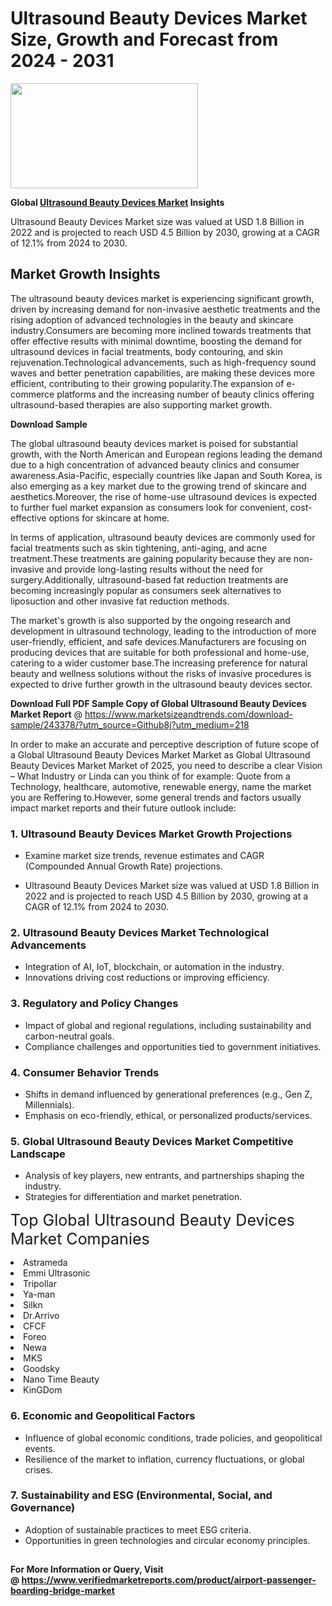 <H1>Ultrasound Beauty Devices Market Size, Growth and Forecast from 2024 - 2031</H1><img class="aligncenter size-medium wp-image-584254" src="https://thirdeyenews.in/wp-content/uploads/2024/09/Global-Market-Research-300x168.jpeg" alt="" width="300" height="168" /><p><strong>Global&nbsp;<a href="https://www.marketsizeandtrends.com/download-sample/243378/?utm_source=Github8j?utm_medium=218">Ultrasound Beauty Devices Market</a> Insights</strong></p><p>Ultrasound Beauty Devices Market size was valued at USD 1.8 Billion in 2022 and is projected to reach USD 4.5 Billion by 2030, growing at a CAGR of 12.1% from 2024 to 2030.</p><p><h2>Market Growth Insights</h2> <p>The ultrasound beauty devices market is experiencing significant growth, driven by increasing demand for non-invasive aesthetic treatments and the rising adoption of advanced technologies in the beauty and skincare industry.Consumers are becoming more inclined towards treatments that offer effective results with minimal downtime, boosting the demand for ultrasound devices in facial treatments, body contouring, and skin rejuvenation.Technological advancements, such as high-frequency sound waves and better penetration capabilities, are making these devices more efficient, contributing to their growing popularity.The expansion of e-commerce platforms and the increasing number of beauty clinics offering ultrasound-based therapies are also supporting market growth.</p> <p><strong>Download Sample</strong></p> <p>The global ultrasound beauty devices market is poised for substantial growth, with the North American and European regions leading the demand due to a high concentration of advanced beauty clinics and consumer awareness.Asia-Pacific, especially countries like Japan and South Korea, is also emerging as a key market due to the growing trend of skincare and aesthetics.Moreover, the rise of home-use ultrasound devices is expected to further fuel market expansion as consumers look for convenient, cost-effective options for skincare at home.</p> <p>In terms of application, ultrasound beauty devices are commonly used for facial treatments such as skin tightening, anti-aging, and acne treatment.These treatments are gaining popularity because they are non-invasive and provide long-lasting results without the need for surgery.Additionally, ultrasound-based fat reduction treatments are becoming increasingly popular as consumers seek alternatives to liposuction and other invasive fat reduction methods.</p> <p>The market's growth is also supported by the ongoing research and development in ultrasound technology, leading to the introduction of more user-friendly, efficient, and safe devices.Manufacturers are focusing on producing devices that are suitable for both professional and home-use, catering to a wider customer base.The increasing preference for natural beauty and wellness solutions without the risks of invasive procedures is expected to drive further growth in the ultrasound beauty devices sector.</p> <p><span class=""><strong>Download Full PDF Sample Copy of Global Ultrasound Beauty Devices Market Report</strong> @ <a href="https://www.marketsizeandtrends.com/download-sample/243378/?utm_source=Github8j?utm_medium=218" target="_blank">https://www.marketsizeandtrends.com/download-sample/243378/?utm_source=Github8j?utm_medium=218</a></span></p><p>In order to make an accurate and perceptive description of future scope of a Global&nbsp;Ultrasound Beauty Devices Market Market as Global&nbsp;Ultrasound Beauty Devices Market Market of 2025, you need to describe a clear Vision &ndash; What Industry or Linda can you think of for example: Quote from a Technology, healthcare, automotive, renewable energy, name the market you are Reffering to.However, some general trends and factors usually impact market reports and their future outlook include:</p><h3>1.&nbsp;<strong>Ultrasound Beauty Devices Market Growth Projections</strong></h3><ul><li>Examine market size trends, revenue estimates and CAGR (Compounded Annual Growth Rate) projections.</li><li><p>Ultrasound Beauty Devices Market size was valued at USD 1.8 Billion in 2022 and is projected to reach USD 4.5 Billion by 2030, growing at a CAGR of 12.1% from 2024 to 2030.</p></li></ul><h3>2.&nbsp;<strong>Ultrasound Beauty Devices Market Technological Advancements</strong></h3><ul><li>Integration of AI, IoT, blockchain, or automation in the industry.</li><li>Innovations driving cost reductions or improving efficiency.</li></ul><h3>3.&nbsp;<strong>Regulatory and Policy Changes</strong></h3><ul><li>Impact of global and regional regulations, including sustainability and carbon-neutral goals.</li><li>Compliance challenges and opportunities tied to government initiatives.</li></ul><h3>4.&nbsp;<strong>Consumer Behavior Trends</strong></h3><ul><li>Shifts in demand influenced by generational preferences (e.g., Gen Z, Millennials).</li><li>Emphasis on eco-friendly, ethical, or personalized products/services.</li></ul><h3>5.&nbsp;<strong>Global Ultrasound Beauty Devices Market Competitive Landscape</strong></h3><ul><li>Analysis of key players, new entrants, and partnerships shaping the industry.</li><li>Strategies for differentiation and market penetration.</li></ul><p data-pm-slice="1 1 []"><span style="color: inherit; font-family: inherit; font-size: 25px;">Top Global Ultrasound Beauty Devices Market Companies</span></p><div class="" data-test-id=""><p><li>Astrameda</li><li> Emmi Ultrasonic</li><li> Tripollar</li><li> Ya-man</li><li> Silkn</li><li> Dr.Arrivo</li><li> CFCF</li><li> Foreo</li><li> Newa</li><li> MKS</li><li> Goodsky</li><li> Nano Time Beauty</li><li> KinGDom</li></p></div><h3>6.&nbsp;<strong>Economic and Geopolitical Factors</strong></h3><ul><li>Influence of global economic conditions, trade policies, and geopolitical events.</li><li>Resilience of the market to inflation, currency fluctuations, or global crises.</li></ul><h3>7.&nbsp;<strong>Sustainability and ESG (Environmental, Social, and Governance)</strong></h3><ul><li>Adoption of sustainable practices to meet ESG criteria.</li><li>Opportunities in green technologies and circular economy principles.</li></ul><h2><strong style="font-size: 14px;">For More Information or Query, Visit @&nbsp;</strong><a style="background-color: #ffffff; font-size: 14px;" href="https://www.marketsizeandtrends.com/report/ultrasound-beauty-devices-market/" target="_blank">https://www.verifiedmarketreports.com/product/airport-passenger-boarding-bridge-market</a></h2>